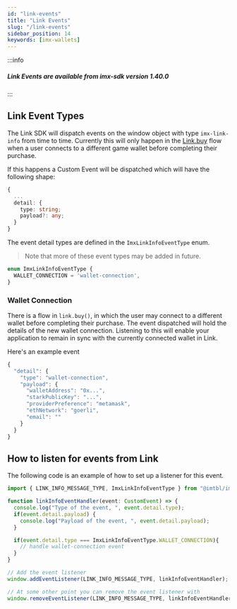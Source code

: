 ```yaml
---
id: "link-events"
title: "Link Events"
slug: "/link-events"
sidebar_position: 14
keywords: [imx-wallets]
---
```


:::info
  <h5>Link Events are available from imx-sdk version 1.40.0</h5>
:::

## Link Event Types

The Link SDK will dispatch events on the window object with type `imx-link-info` from time to time. Currently this will only happen in the [Link.buy](./link-buy2.md) flow when a user connects to a different game wallet before completing their purchase.

If this happens a Custom Event will be dispatched which will have the following shape:

``` typescript
{
  ...
  detail: {
    type: string;
    payload?: any;
  }
}
```

The event detail types are defined in the `ImxLinkInfoEventType` enum. 
> Note that more of these event types may be added in future.

``` typescript
enum ImxLinkInfoEventType {
  WALLET_CONNECTION = 'wallet-connection',
}
```
### Wallet Connection
There is a flow in `link.buy()`, in which the user may connect to a different wallet before completing their purchase. The event dispatched will hold the details of the new wallet connection. Listening to this will enable your application to remain in sync with the currently connected wallet in Link.

Here's an example event
``` typescript
{
  "detail": {
    "type": "wallet-connection",
    "payload": {
      "walletAddress": "0x...",
      "starkPublicKey": "...",
      "providerPreference": "metamask",
      "ethNetwork": "goerli",
      "email": ""
    }
  }
}
```

## How to listen for events from Link

The following code is an example of how to set up a listener for this event.

``` typescript
import { LINK_INFO_MESSAGE_TYPE, ImxLinkInfoEventType } from "@imtbl/imx-sdk"

function linkInfoEventHandler(event: CustomEvent) => {
  console.log("Type of the event, ", event.detail.type);
  if(event.detail.payload) {
    console.log("Payload of the event, ", event.detail.payload);
  }

  if(event.detail.type === ImxLinkInfoEventType.WALLET_CONNECTION){
    // handle wallet-connection event
  }
}

// Add the event listener
window.addEventListener(LINK_INFO_MESSAGE_TYPE, linkInfoEventHandler);

// At some other point you can remove the event listener with
window.removeEventListener(LINK_INFO_MESSAGE_TYPE, linkInfoEventHandler);
```

